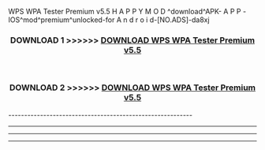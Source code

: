  WPS WPA Tester Premium v5.5 H A P P Y M O D ^download^APK- A P P -IOS^mod^premium^unlocked-for A n d r o i d-[NO.ADS]-da8xj



<div align="center">

<h3>DOWNLOAD 1 >>>>>> <a href="https://en-mod.web.app/?en= WPS WPA Tester Premium v5.5">DOWNLOAD WPS WPA Tester Premium v5.5 </a></h3><br>

<h3>DOWNLOAD 2 >>>>>> <a href="https://en-mod.web.app/?en= WPS WPA Tester Premium v5.5">DOWNLOAD WPS WPA Tester Premium v5.5 </a></h3>

</div>
----------------------------------------------------------

----------------------------------------------------------

----------------------------------------------------------

----------------------------------------------------------



